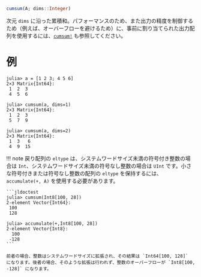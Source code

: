 ```julia
cumsum(A; dims::Integer)
```

次元 `dims` に沿った累積和。パフォーマンスのため、また出力の精度を制御するため（例えば、オーバーフローを避けるため）に、事前に割り当てられた出力配列を使用するには、[`cumsum!`](@ref) も参照してください。

# 例

```jldoctest
julia> a = [1 2 3; 4 5 6]
2×3 Matrix{Int64}:
 1  2  3
 4  5  6

julia> cumsum(a, dims=1)
2×3 Matrix{Int64}:
 1  2  3
 5  7  9

julia> cumsum(a, dims=2)
2×3 Matrix{Int64}:
 1  3   6
 4  9  15
```

!!! note
    戻り配列の `eltype` は、システムワードサイズ未満の符号付き整数の場合は `Int`、システムワードサイズ未満の符号なし整数の場合は `UInt` です。小さな符号付きまたは符号なし整数の配列の `eltype` を保持するには、`accumulate(+, A)` を使用する必要があります。

    ```jldoctest
    julia> cumsum(Int8[100, 28])
    2-element Vector{Int64}:
     100
     128

    julia> accumulate(+,Int8[100, 28])
    2-element Vector{Int8}:
      100
     -128
    ```

    前者の場合、整数はシステムワードサイズに拡張され、その結果は `Int64[100, 128]` になります。後者の場合、そのような拡張は行われず、整数のオーバーフローが `Int8[100, -128]` になります。

